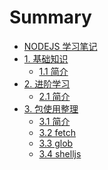 # Summary
* [NODEJS 学习笔记](README.md)
* [1. 基础知识]()
    * [1.1 简介](note/basis/README.md)
* [2. 进阶学习]()
    * [2.1 简介](note/advanced/README.md)
* [3. 包使用整理]()
    * [3.1 简介](note/package/README.md)
    * [3.2 fetch](note/package/fetch.md)
    * [3.3 glob](note/package/glob.md)
    * [3.4 shelljs](note/package/shelljs.md)
